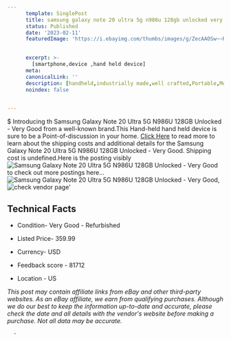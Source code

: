 ```yaml
---
      template: SinglePost
      title: samsung galaxy note 20 ultra 5g n986u 128gb unlocked very good
      status: Published
      date: '2023-02-11'
      featuredImage: 'https://i.ebayimg.com/thumbs/images/g/ZecAAOSw~~Rhm7xV/s-l225.jpg'
       

      excerpt: >-
        [smartphone,device ,hand held device]
      meta:
      canonicalLink: ''
      description: [handheld,industrially made,well crafted,Portable,Mobile,Compact,Convenient,Lightweight,Maneuverable,Man-portable,Miniature,Carriable,Hand-held,Light,Holdable,Transportable,Mobile device,Pocket-sized,On-the-go,Wireless,Cordless,Compact size,Convenient size, smartphone,device ,hand held device]
      noindex: false
      

---
```

$
      Introducing th Samsung Galaxy Note 20 Ultra 5G N986U 128GB Unlocked - Very Good from a well-known brand.This Hand-held hand held device is sure to be a Point-of-discussion in your home. [Click Here](https://www.ebay.com/itm/255036085233?hash=item3b6155d3f1%3Ag%3AZecAAOSw%7E%7ERhm7xV&mkevt=1&mkcid=1&mkrid=711-53200-19255-0&campid=%253CePNCampaignId%253E&customid=%253CreferenceId%253E&toolid=10049) to read more to learn about the shipping costs and additional details for the Samsung Galaxy Note 20 Ultra 5G N986U 128GB Unlocked - Very Good. Shipping cost is undefined.Here is the posting visibly ![Samsung Galaxy Note 20 Ultra 5G N986U 128GB Unlocked - Very Good](https://i.ebayimg.com/thumbs/images/g/ZecAAOSw~~Rhm7xV/s-l225.jpg) to check out more postings here... ![Samsung Galaxy Note 20 Ultra 5G N986U 128GB Unlocked - Very Good](https://i.ebayimg.com/images/g/ZecAAOSw~~Rhm7xV/s-l1600.jpg), ![check vendor page](https://origin-galleryplus.ebayimg.com/ws/web/255036085233_2_0_1/225x225.jpg,https://origin-galleryplus.ebayimg.com/ws/web/255036085233_3_0_1/225x225.jpg,https://origin-galleryplus.ebayimg.com/ws/web/255036085233_4_0_1/225x225.jpg,https://origin-galleryplus.ebayimg.com/ws/web/255036085233_5_0_1/225x225.jpg,https://origin-galleryplus.ebayimg.com/ws/web/255036085233_6_0_1/225x225.jpg)'

      

 ## Technical Facts 



     
      

 - Condition- Very Good - Refurbished 


      

 - Listed Price- 359.99 


      

 - Currency- USD 


      

 - Feedback score - 81712 


      

 - Location - US 


      
      

 *_This post may contain affiliate links from eBay and other third-party websites. As an eBay affiliate, we earn from qualifying purchases. Although we do our best to keep the information up-to-date and accurate, please check the date and all details with the vendor's website before making a purchase. Not all data may be accurate._*




      -
